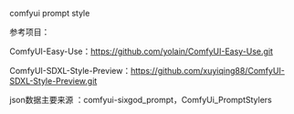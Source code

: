 
comfyui prompt style

参考项目：

ComfyUI-Easy-Use：https://github.com/yolain/ComfyUI-Easy-Use.git

ComfyUI-SDXL-Style-Preview：https://github.com/xuyiqing88/ComfyUI-SDXL-Style-Preview.git

json数据主要来源 ：comfyui-sixgod_prompt，ComfyUi_PromptStylers
